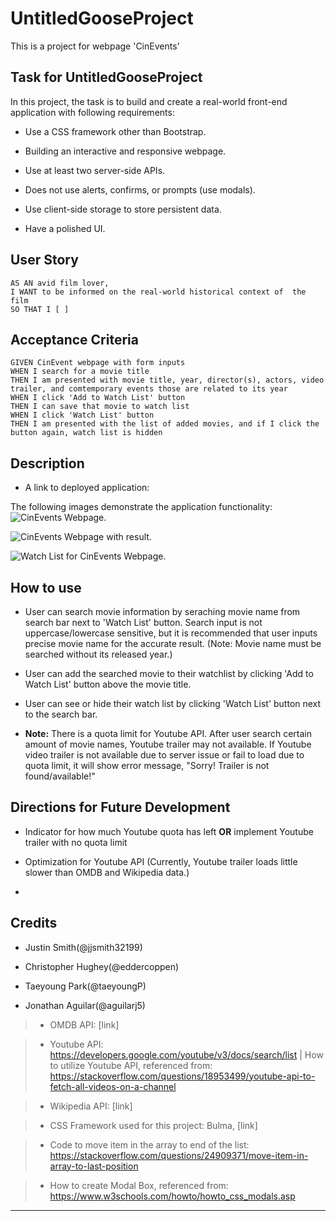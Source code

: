 # UntitledGooseProject
This is a project for webpage 'CinEvents'

## Task for UntitledGooseProject

In this project, the task is to build and create a real-world front-end application with following requirements:

* Use a CSS framework other than Bootstrap.

* Building an interactive and responsive webpage.

* Use at least two server-side APIs.

* Does not use alerts, confirms, or prompts (use modals).

* Use client-side storage to store persistent data.

* Have a polished UI.

## User Story

```
AS AN avid film lover,
I WANT to be informed on the real-world historical context of  the film
SO THAT I [ ]
```

## Acceptance Criteria
```
GIVEN CinEvent webpage with form inputs
WHEN I search for a movie title
THEN I am presented with movie title, year, director(s), actors, video trailer, and comtemporary events those are related to its year 
WHEN I click 'Add to Watch List' button
THEN I can save that movie to watch list
WHEN I click 'Watch List' button
THEN I am presented with the list of added movies, and if I click the button again, watch list is hidden
```

## Description

* A link to deployed application:

The following images demonstrate the application functionality:
![CinEvents Webpage.](./assets/images/[filename])


![CinEvents Webpage with result.](./assets/images/[filename])

![Watch List for CinEvents Webpage.](./assets/images/[filename])



## How to use

* User can search movie information by seraching movie name from search bar next to 'Watch List' button. Search input is not uppercase/lowercase sensitive, but it is recommended that user inputs precise movie name for the accurate result. (Note: Movie name must be searched without its released year.)

* User can add the searched movie to their watchlist by clicking 'Add to Watch List' button above the movie title. 

* User can see or hide their watch list by clicking 'Watch List' button next to the search bar. 

* **Note:** There is a quota limit for Youtube API. After user search certain amount of movie names, Youtube trailer may not available. If Youtube video trailer is not available due to server issue or fail to load due to quota limit, it will show error message, "Sorry! Trailer is not found/available!" 


## Directions for Future Development

* Indicator for how much Youtube quota has left **OR** implement Youtube trailer with no quota limit

* Optimization for Youtube API (Currently, Youtube trailer loads little slower than OMDB and Wikipedia data.)

* 

## Credits

* Justin Smith(@jjsmith32199)

* Christopher Hughey(@eddercoppen)

* Taeyoung Park(@taeyoungP)

* Jonathan Aguilar(@aguilarj5)


> * OMDB API: [link]

> * Youtube API: https://developers.google.com/youtube/v3/docs/search/list  |  How to utilize Youtube API, referenced from: https://stackoverflow.com/questions/18953499/youtube-api-to-fetch-all-videos-on-a-channel 

> * Wikipedia API: [link]

> * CSS Framework used for this project: Bulma, [link]

> * Code to move item in the array to end of the list: https://stackoverflow.com/questions/24909371/move-item-in-array-to-last-position

> * How to create Modal Box, referenced from: https://www.w3schools.com/howto/howto_css_modals.asp 

- - -